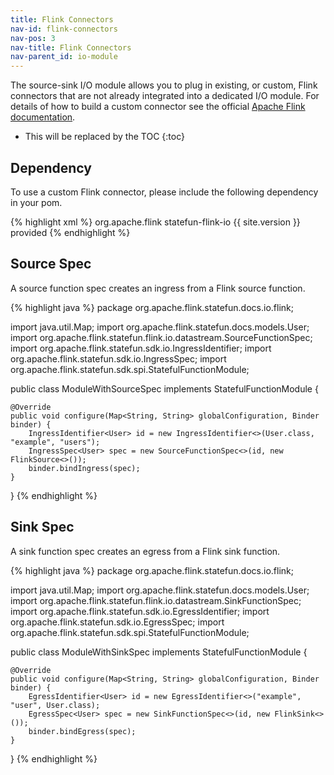 ```yaml
---
title: Flink Connectors
nav-id: flink-connectors
nav-pos: 3
nav-title: Flink Connectors
nav-parent_id: io-module
---
```

<!--
Licensed to the Apache Software Foundation (ASF) under one
or more contributor license agreements.  See the NOTICE file
distributed with this work for additional information
regarding copyright ownership.  The ASF licenses this file
to you under the Apache License, Version 2.0 (the
"License"); you may not use this file except in compliance
with the License.  You may obtain a copy of the License at

  http://www.apache.org/licenses/LICENSE-2.0

Unless required by applicable law or agreed to in writing,
software distributed under the License is distributed on an
"AS IS" BASIS, WITHOUT WARRANTIES OR CONDITIONS OF ANY
KIND, either express or implied.  See the License for the
specific language governing permissions and limitations
under the License.
-->


The source-sink I/O module allows you to plug in existing, or custom, Flink connectors that are not already integrated into a dedicated I/O module.
For details of how to build a custom connector see the official [Apache Flink documentation](https://ci.apache.org/projects/flink/flink-docs-stable).

* This will be replaced by the TOC
{:toc}

## Dependency

To use a custom Flink connector, please include the following dependency in your pom.

{% highlight xml %}
<dependency>
    <groupId>org.apache.flink</groupId>
    <artifactId>statefun-flink-io</artifactId>
    <version>{{ site.version }}</version>
    <scope>provided</scope>
</dependency>
{% endhighlight %}

## Source Spec

A source function spec creates an ingress from a Flink source function.

{% highlight java %}
package org.apache.flink.statefun.docs.io.flink;

import java.util.Map;
import org.apache.flink.statefun.docs.models.User;
import org.apache.flink.statefun.flink.io.datastream.SourceFunctionSpec;
import org.apache.flink.statefun.sdk.io.IngressIdentifier;
import org.apache.flink.statefun.sdk.io.IngressSpec;
import org.apache.flink.statefun.sdk.spi.StatefulFunctionModule;

public class ModuleWithSourceSpec implements StatefulFunctionModule {

    @Override
    public void configure(Map<String, String> globalConfiguration, Binder binder) {
        IngressIdentifier<User> id = new IngressIdentifier<>(User.class, "example", "users");
        IngressSpec<User> spec = new SourceFunctionSpec<>(id, new FlinkSource<>());
        binder.bindIngress(spec);
    }
}
{% endhighlight %}

## Sink Spec

A sink function spec creates an egress from a Flink sink function.

{% highlight java %}
package org.apache.flink.statefun.docs.io.flink;

import java.util.Map;
import org.apache.flink.statefun.docs.models.User;
import org.apache.flink.statefun.flink.io.datastream.SinkFunctionSpec;
import org.apache.flink.statefun.sdk.io.EgressIdentifier;
import org.apache.flink.statefun.sdk.io.EgressSpec;
import org.apache.flink.statefun.sdk.spi.StatefulFunctionModule;

public class ModuleWithSinkSpec implements StatefulFunctionModule {

    @Override
    public void configure(Map<String, String> globalConfiguration, Binder binder) {
        EgressIdentifier<User> id = new EgressIdentifier<>("example", "user", User.class);
        EgressSpec<User> spec = new SinkFunctionSpec<>(id, new FlinkSink<>());
        binder.bindEgress(spec);
    }
}
{% endhighlight %}

